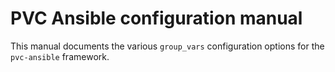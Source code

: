 # PVC Ansible configuration manual

This manual documents the various `group_vars` configuration options for the `pvc-ansible` framework.
